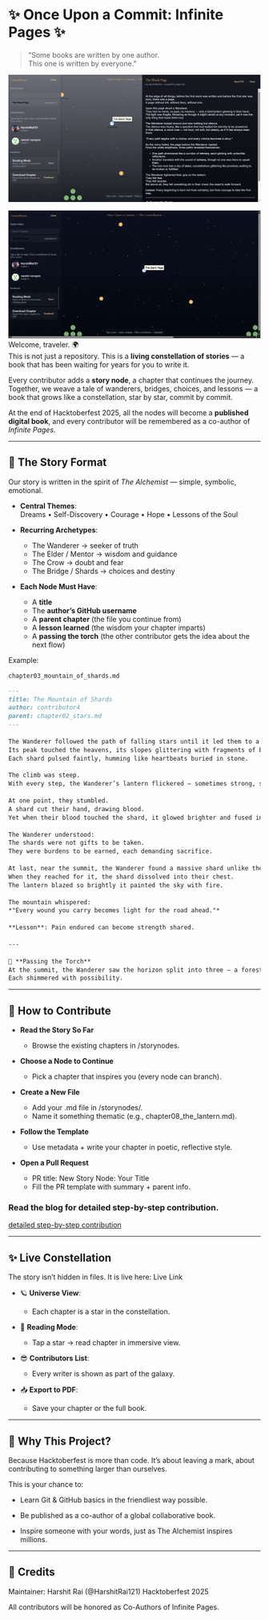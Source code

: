 # ✨ Once Upon a Commit: Infinite Pages ✨

> “Some books are written by one author.  
> This one is written by everyone.”

![Preview](./screenshots/hacktoberfest1.png)

![Preview](./screenshots/hacktoberfest3.png)
Welcome, traveler. 🌍  
This is not just a repository. This is a **living constellation of stories** — a book that has been waiting for years for you to write it.  

Every contributor adds a **story node**, a chapter that continues the journey.  
Together, we weave a tale of wanderers, bridges, choices, and lessons — a book that grows like a constellation, star by star, commit by commit.  

At the end of Hacktoberfest 2025, all the nodes will become a **published digital book**, and every contributor will be remembered as a co-author of *Infinite Pages*.  

---

## 🌟 The Story Format

Our story is written in the spirit of *The Alchemist* — simple, symbolic, emotional.

- **Central Themes**:  
  Dreams • Self-Discovery • Courage • Hope • Lessons of the Soul

- **Recurring Archetypes**:  
  - The Wanderer → seeker of truth  
  - The Elder / Mentor → wisdom and guidance  
  - The Crow → doubt and fear  
  - The Bridge / Shards → choices and destiny  

- **Each Node Must Have**:
  - A **title**
  - The **author’s GitHub username**
  - A **parent chapter** (the file you continue from)
  - A **lesson learned** (the wisdom your chapter imparts)
  - A **passing the torch** (the other contributor gets the idea about the next flow) 


Example:

```
chapter03_mountain_of_shards.md
```

```markdown
---
title: The Mountain of Shards
author: contributor4
parent: chapter02_stars.md
---

The Wanderer followed the path of falling stars until it led them to a mountain.  
Its peak touched the heavens, its slopes glittering with fragments of broken constellations.  
Each shard pulsed faintly, humming like heartbeats buried in stone.  

The climb was steep.  
With every step, the Wanderer’s lantern flickered — sometimes strong, sometimes weak, as though the mountain tested their resolve.  

At one point, they stumbled.  
A shard cut their hand, drawing blood.  
Yet when their blood touched the shard, it glowed brighter and fused into the lantern’s flame.  

The Wanderer understood:  
The shards were not gifts to be taken.  
They were burdens to be earned, each demanding sacrifice.  

At last, near the summit, the Wanderer found a massive shard unlike the rest — it glowed with a warmth that felt like a heartbeat.  
When they reached for it, the shard dissolved into their chest.  
The lantern blazed so brightly it painted the sky with fire.  

The mountain whispered:  
*"Every wound you carry becomes light for the road ahead."*  

**Lesson**: Pain endured can become strength shared.  

---

🔮 **Passing the Torch**  
At the summit, the Wanderer saw the horizon split into three — a forest, a river, and a ruined city lit faintly by sparks.  
Each shimmered with possibility.  

```

---

## 🚀 How to Contribute

- **Read the Story So Far**
  
  - Browse the existing chapters in /storynodes.

- **Choose a Node to Continue**
  
  - Pick a chapter that inspires you (every node can branch).

- **Create a New File**

  - Add your .md file in /storynodes/.
  - Name it something thematic (e.g., chapter08_the_lantern.md).

- **Follow the Template**
  
  - Use metadata + write your chapter in poetic, reflective style.

- **Open a Pull Request**

  - PR title: New Story Node: Your Title
  - Fill the PR template with summary + parent info.

### Read the blog for detailed step-by-step contribution.
[detailed step-by-step contribution](https://medium.com/@raiharshit121/once-upon-a-commit-infinite-pages-hacktoberfest-2025s-storybook-of-stars-d4a8fdba0347)


---


## ✨ Live Constellation

The story isn’t hidden in files.
It is live here: Live Link

- 🪐 **Universe View**:
  - Each chapter is a star in the constellation.

- 📖 **Reading Mode**:
  - Tap a star → read chapter in immersive view.

- 😎 **Contributors List**:
  - Every writer is shown as part of the galaxy.

- 📥 **Export to PDF**:
  - Save your chapter or the full book.
  
---


## 🧭 Why This Project?

Because Hacktoberfest is more than code.
It’s about leaving a mark, about contributing to something larger than ourselves.

This is your chance to:

- Learn Git & GitHub basics in the friendliest way possible.

- Be published as a co-author of a global collaborative book.

- Inspire someone with your words, just as The Alchemist inspires millions.

---

## 🌌 Credits

Maintainer: Harshit Rai (@HarshitRai121)
Hacktoberfest 2025

All contributors will be honored as Co-Authors of Infinite Pages.